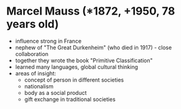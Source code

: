 # Marcel Mauss (*1872, +1950, 78 years old)

  - influence strong in France
  - nephew of "The Great Durkenheim" (who died in 1917) - close collaboration
  - together they wrote the book "Primitive Classification"
  - learned many languages, global cultural thinking
  - areas of insight:
    - concept of person in different societies
    - nationalism
    - body as a social product
    - gift exchange in traditional societies
